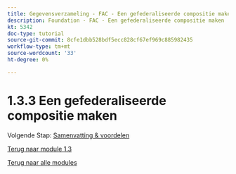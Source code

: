 ```yaml
---
title: Gegevensverzameling - FAC - Een gefederaliseerde compositie maken
description: Foundation - FAC - Een gefederaliseerde compositie maken
kt: 5342
doc-type: tutorial
source-git-commit: 8cfe1dbb528bdf5ecc828cf67ef969c885982435
workflow-type: tm+mt
source-wordcount: '33'
ht-degree: 0%

---
```


# 1.3.3 Een gefederaliseerde compositie maken

Volgende Stap: [ Samenvatting &amp; voordelen ](./summary.md)

[Terug naar module 1.3](./fac.md)

[Terug naar alle modules](../../../overview.md)
